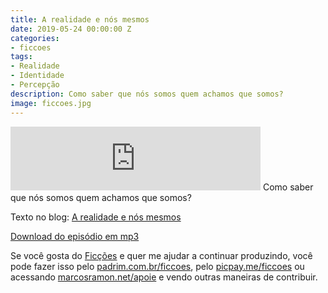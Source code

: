 ```yaml
---
title: A realidade e nós mesmos
date: 2019-05-24 00:00:00 Z
categories:
- ficcoes
tags:
- Realidade
- Identidade
- Percepção
description: Como saber que nós somos quem achamos que somos?
image: ficcoes.jpg
---
```


<iframe src="https://anchor.fm/podcastficcoes/embed/episodes/A-realidade-e-ns-mesmos-e44tp1" height="102px" width="400px" frameborder="0" scrolling="no"></iframe>
Como saber que nós somos quem achamos que somos?

Texto no blog: [A realidade e nós mesmos](https://marcosramon.net/blog/a-realidade-e-nos-mesmos/)

[Download do episódio em mp3](http://bit.ly/ficcoes447)
 
Se você gosta do [Ficções](https://marcosramon.net/ficcoes/) e quer me ajudar a continuar produzindo, você pode fazer isso pelo [padrim.com.br/ficcoes](https://www.padrim.com.br/ficcoes), pelo [picpay.me/ficcoes](https://app.picpay.com/user/ficcoes) ou acessando [marcosramon.net/apoie](https://marcosramon.net/apoie/) e vendo outras maneiras de contribuir.
